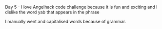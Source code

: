 Day 5 - I love Angelhack code challenge because it is fun and exciting and I dislike the word yab that appears in the phrase  

I manually went and capitalised words because of grammar.
